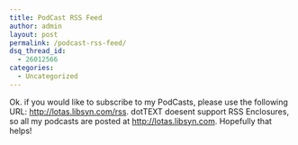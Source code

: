 ```yaml
---
title: PodCast RSS Feed
author: admin
layout: post
permalink: /podcast-rss-feed/
dsq_thread_id:
  - 26012566
categories:
  - Uncategorized
---
```

Ok. if you would like to subscribe to my PodCasts, please use the following URL: <http://lotas.libsyn.com/rss>. dotTEXT doesent support RSS Enclosures, so all my podcasts are posted at <http://lotas.libsyn.com>. Hopefully that helps!
